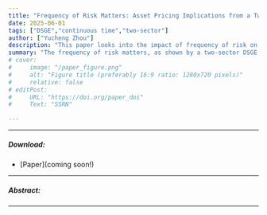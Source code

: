 ```yaml
---
title: "Frequency of Risk Matters: Asset Pricing Implications from a Two-Sector Model" 
date: 2025-06-01
tags: ["DSGE","continuous time","two-sector"]
author: ["Yucheng Zhou"]
description: "This paper looks into the impact of frequency of risk on the real economy and asset pricing." 
summary: "The frequency of risk matters, as shown by a two-sector DSGE model in continuous time."
# cover:
#     image: "/paper_figure.png"
#     alt: "Figure title (preferably 16:9 ratio: 1280x720 pixels)"
#     relative: false
# editPost:
#     URL: "https://doi.org/paper_doi"
#     Text: "SSRN"

---
```


---

##### Download:

- [Paper](coming soon!)
<!-- - [Online appendix](appendix.pdf)
- [Code and data](https://github.com/paper_repo) -->

---

##### Abstract:



---

<!-- ##### Figure X:  Figure title

![](figurex.png)

---

##### Citation

Author 1, Author 2. Year. "Title." *Journal* Volume (Issue): First page–Last page. https://doi.org/paper_doi.

---

##### Related material

+ [Presentation slides](presentation.pdf) -->